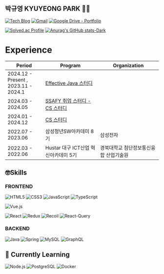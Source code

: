 ## 박규영 KYUYEONG PARK 🏃‍♂️

[![Tech Blog](http://img.shields.io/badge/-Tech%20blog-black?style=flat-square&logo=github&link=https://cloudsoswift.github.io/)](https://cloudsoswift.github.io/)
[![Gmail](https://img.shields.io/badge/Gmail-d14836?style=flat-square&logo=Gmail&logoColor=white&link=mailto:magic9282m@gmail.com)](mailto:magic9282m@gmail.com)
[![Google Drive - Portfolio](https://img.shields.io/badge/Portfolio-4285F4?style=flat-square&logo=googledrive&logoColor=white&link=https://drive.google.com/file/d/1eep8ddftsvUo1JJ1TIg4NTNkNP5oM-mc/view?usp=sharing)](https://drive.google.com/file/d/1aururjNBWF3l9PnUocPdd6rq5t3XbpeK/view?usp=drive_link)

[![Solved.ac Profile](http://mazassumnida.wtf/api/v2/generate_badge?boj=ttosciurop)](https://solved.ac/ttosciurop/)
[![Anurag's GitHub stats-Dark](https://github-readme-stats.vercel.app/api?username=cloudsoswift&show_icons=true&theme=dark#gh-dark-mode-only)](https://github.com/anuraghazra/github-readme-stats#gh-dark-mode-only) </br>

# Experience
| Period  | Program  |  Organization |
|---|---|---|
| 2024.12 - Present , <br /> 2023.11 - 2024.1 | [Effective Java 스터디](https://github.com/orm712/CS-712)  |   |
| 2024.03 - 2024.05 | [SSAFY 취업 스터디 - CS 스터디](https://github.com/SsafyStudy13/CS_Study)  |   |
| 2024.01 - 2024.12 | [CS 스터디](https://github.com/orm712/CS-712)  |   |
| 2022.07 - 2023.06 | 삼성청년SW아카데미 8기  | 삼성전자  |
| 2022.03 - 2022.06  | Hustar 대구 ICT산업 혁신아카데미 5기  | 경북대학교 첨단정보통신융합 산업기술원  |
## 🤓Skills
###  FRONTEND
![HTML5](https://img.shields.io/badge/HTML5-E34F26.svg?&style=flat-square&logo=HTML5&logoColor=white)
![CSS3](https://img.shields.io/badge/CSS3-1572B6.svg?&flat-square&logo=CSS3&logoColor=white)
![JavaScript](https://img.shields.io/badge/JavaScript-F7DF1E.svg?&style=flat-square&logo=JavaScript&logoColor=white)
![TypeScript](https://img.shields.io/badge/TypeScript-3178C6.svg?&style=flat-square&logo=TypeScript&logoColor=white)

![Vue.js](https://img.shields.io/badge/Vue.js-4FC08D.svg?&style=flat-square&logo=Vue.js&logoColor=white)

![React](https://img.shields.io/badge/React-61DAFB.svg?&style=flat-square&logo=React&logoColor=white)
![Redux](https://img.shields.io/badge/Redux-764ABC.svg?&style=flat-square&logo=Redux&logoColor=white)
![Recoil](https://img.shields.io/badge/Recoil-3578E5.svg?&style=flat-square&logo=Recoil&logoColor=white)
![React-Query](https://img.shields.io/badge/React%20Query-FF4154.svg?&style=flat-square&logo=reactquery&logoColor=white)
### BACKEND
![Java](https://img.shields.io/badge/Java-007396.svg?&style=flat-square&logo=Java&logoColor=white)
![Spring](https://img.shields.io/badge/Spring-6DB33F.svg?&style=flat-square&logo=Spring&logoColor=white)
![MySQL](https://img.shields.io/badge/MySQL-4479A1.svg?&style=flat-square&logo=MySQL&logoColor=white)
![GraphQL](https://img.shields.io/badge/GraphQL-E10098.svg?&style=flat-square&logo=GraphQL&logoColor=white)
## 🌱 Currently Learning
![Node.js](https://img.shields.io/badge/node.js-339933.svg?&style=flat-square&logo=nodedotjs&logoColor=white)
![PostgreSQL](https://img.shields.io/badge/PostgreSQL-316192?style=flat-square&logo=postgresql&logoColor=white)
![Docker](https://img.shields.io/badge/Docker-2496ED.svg?&style=flat-square&logo=docker&logoColor=white)
